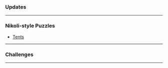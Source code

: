 ### Updates


---

### Nikoli-style Puzzles
* <a href="https://www.puzzle-tents.com/">Tents</a>

---

### Challenges 



---

